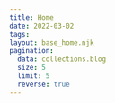 ```yaml
---
title: Home
date: 2022-03-02
tags:
layout: base_home.njk
pagination:
  data: collections.blog
  size: 5
  limit: 5
  reverse: true
---
```


